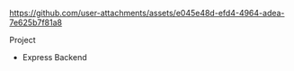 

https://github.com/user-attachments/assets/e045e48d-efd4-4964-adea-7e625b7f81a8

Project
- Express Backend
